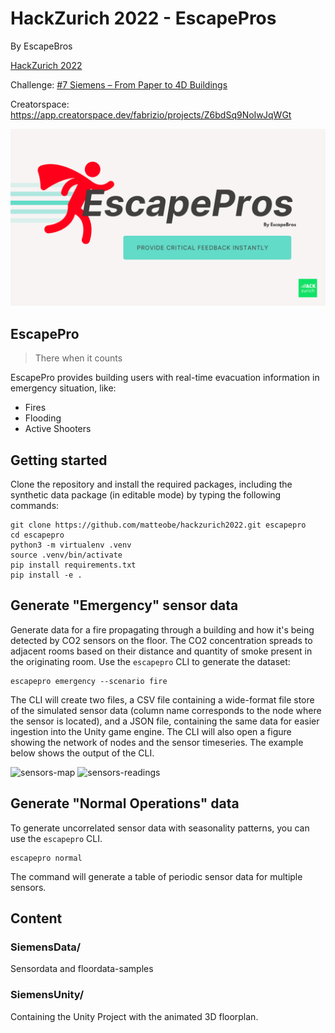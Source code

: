 # HackZurich 2022 - EscapePros
By EscapeBros

[HackZurich 2022](https://hackzurich.com/)

Challenge: [#7 Siemens – From Paper to 4D Buildings](https://hackzurich.siemens.cool/#/SI_Challenge)

Creatorspace: https://app.creatorspace.dev/fabrizio/projects/Z6bdSq9NoIwJqWGt

![EscapePros](./images/escapepros.png)

## EscapePro

> There when it counts

EscapePro provides building users with real-time evacuation information in emergency situation, like: 
- Fires
- Flooding
- Active Shooters

## Getting started
Clone the repository and install the required packages, including the synthetic data package (in editable mode) by typing the following commands: 

```
git clone https://github.com/matteobe/hackzurich2022.git escapepro
cd escapepro
python3 -m virtualenv .venv
source .venv/bin/activate
pip install requirements.txt
pip install -e .
```

## Generate "Emergency" sensor data
Generate data for a fire propagating through a building and how it's being detected by CO2 sensors on the floor. 
The CO2 concentration spreads to adjacent rooms based on their distance and quantity of smoke present in the originating
room. Use the `escapepro` CLI to generate the dataset:

```
escapepro emergency --scenario fire
```

The CLI will create two files, a CSV file containing a wide-format file store of the simulated sensor data (column name 
corresponds to the node where the sensor is located), and a JSON file, containing the same data for easier ingestion into 
the Unity game engine.
The CLI will also open a figure showing the network of nodes and the sensor timeseries. The example below shows the 
output of the CLI.

![sensors-map](https://github.com/matteobe/hackzurich2022]/blob/main/sensors_map.png?raw=true "Network of sensors")
![sensors-readings](https://github.com/matteobe/hackzurich2022]/blob/main/sensors_readings.png?raw=true "Sensor values trajectories over time")


## Generate "Normal Operations" data
To generate uncorrelated sensor data with seasonality patterns, you can use the `escapepro` CLI. 

```
escapepro normal
```

The command will generate a table of periodic sensor data for multiple sensors.

## Content

### SiemensData/

Sensordata and floordata-samples

### SiemensUnity/

Containing the Unity Project with the animated 3D floorplan.
